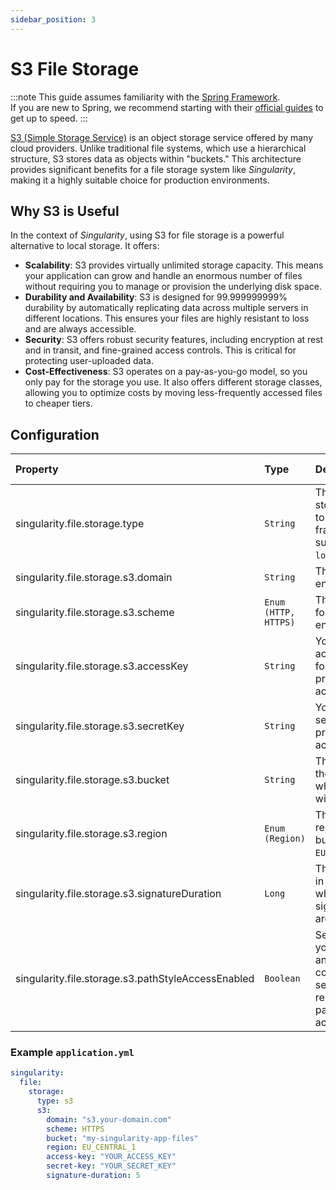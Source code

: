 ```yaml
---
sidebar_position: 3
---
```


# S3 File Storage

:::note
This guide assumes familiarity with the [Spring Framework](https://spring.io).  
If you are new to Spring, we recommend starting with their [official guides](https://spring.io/quickstart) to get up to speed.
:::

[S3 (Simple Storage Service)](https://aws.amazon.com/s3/) is an object storage service offered by many cloud providers. 
Unlike traditional file systems, which use a hierarchical structure, S3 stores data as objects within "buckets." 
This architecture provides significant benefits for a file storage system like *Singularity*, 
making it a highly suitable choice for production environments.

## Why S3 is Useful

In the context of *Singularity*, using S3 for file storage is a powerful alternative to local storage. It offers:

* **Scalability**: S3 provides virtually unlimited storage capacity. 
    This means your application can grow and handle an enormous number of files 
    without requiring you to manage or provision the underlying disk space.
* **Durability and Availability**: S3 is designed for 99.999999999% durability 
    by automatically replicating data across multiple servers in different locations. 
    This ensures your files are highly resistant to loss and are always accessible.
* **Security**: S3 offers robust security features, including encryption at rest and in transit, 
    and fine-grained access controls. This is critical for protecting user-uploaded data.
* **Cost-Effectiveness**: S3 operates on a pay-as-you-go model, so you only pay for the storage you use. 
    It also offers different storage classes, allowing you to optimize costs by moving 
    less-frequently accessed files to cheaper tiers.

## Configuration

| Property                                           | Type                 | Description                                                                              | Default Value |
|:---------------------------------------------------|:---------------------|:-----------------------------------------------------------------------------------------|:--------------|
| singularity.file.storage.type                      | `String`             | The file storage type to use. The framework supports `s3` or `local`.                    | `s3`          |
| singularity.file.storage.s3.domain                 | `String`             | The S3 endpoint URL.                                                                     |               |
| singularity.file.storage.s3.scheme                 | `Enum (HTTP, HTTPS)` | The scheme for the S3 endpoint URL.                                                      | `HTTP`        |
| singularity.file.storage.s3.accessKey              | `String`             | Your AWS access key for programmatic access.                                             |               |
| singularity.file.storage.s3.secretKey              | `String`             | Your AWS secret key for programmatic access.                                             |               |
| singularity.file.storage.s3.bucket                 | `String`             | The name of the S3 bucket where files will be stored.                                    | `app`         |
| singularity.file.storage.s3.region                 | `Enum (Region)`      | The AWS region of your bucket (e.g., `EU_CENTRAL_1`).                                    |               |
| singularity.file.storage.s3.signatureDuration      | `Long`               | The duration in minutes for which pre-signed URLs are valid.                             | `5`           |
| singularity.file.storage.s3.pathStyleAccessEnabled | `Boolean`            | Set to `true` if you are using an S3-compatible service that requires path-style access. | `false`       |

### Example `application.yml`

```yaml
singularity:
  file:
    storage:
      type: s3
      s3:
        domain: "s3.your-domain.com"
        scheme: HTTPS
        bucket: "my-singularity-app-files"
        region: EU_CENTRAL_1
        access-key: "YOUR_ACCESS_KEY"
        secret-key: "YOUR_SECRET_KEY"
        signature-duration: 5
```